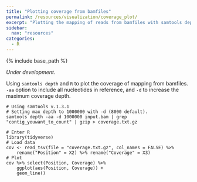```yaml
---
title: "Plotting coverage from bamfiles"
permalink: /resources/visualization/coverage_plot/
excerpt: "Plotting the mapping of reads from bamfiles with samtools depth and R"
sidebar:
  nav: "resources"
categories:
  - R
---
```


{% include base_path %}

*Under development.*

Using `samtools depth` and `R` to plot the coverage of mapping from bamfiles. 
`-aa` option to include all nucleotides in reference, and `-d` to increase the maximum coverage depth.

```
# Using samtools v.1.3.1
# Setting max depth to 1000000 with -d (8000 default).
samtools depth -aa -d 1000000 input.bam | grep "contig_youwant_to_count" | gzip > coverage.txt.gz

# Enter R
library(tidyverse)
# Load data
cov <- read_tsv(file = "coverage.txt.gz", col_names = FALSE) %>% 
	rename("Position" = X2) %>% rename("Coverage" = X3)
# Plot
cov %>% select(Position, Coverage) %>% 
	ggplot(aes(Position, Coverage)) + 
	geom_line()
```
